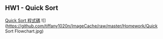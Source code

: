 HW1 - Quick Sort
------------------
[Quick Sort 程式碼](https://nbviewer.jupyter.org/github/tiffany1020/lesson/blob/master/Homework/QuickSort.ipynb)
![](https://github.com/tiffany1020n/ImageCache/raw/master/Homework/Quick Sort Flowchart.jpg)
